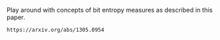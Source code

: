 Play around with concepts of bit entropy measures as described in this paper.

	https://arxiv.org/abs/1305.0954
